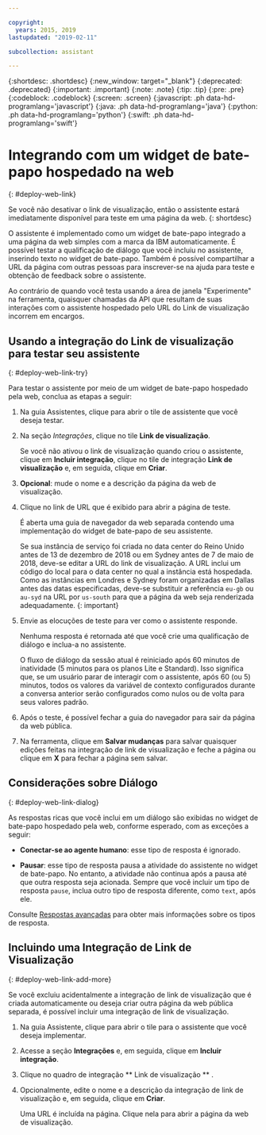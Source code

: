 ```yaml
---

copyright:
  years: 2015, 2019
lastupdated: "2019-02-11"

subcollection: assistant

---
```


{:shortdesc: .shortdesc}
{:new_window: target="_blank"}
{:deprecated: .deprecated}
{:important: .important}
{:note: .note}
{:tip: .tip}
{:pre: .pre}
{:codeblock: .codeblock}
{:screen: .screen}
{:javascript: .ph data-hd-programlang='javascript'}
{:java: .ph data-hd-programlang='java'}
{:python: .ph data-hd-programlang='python'}
{:swift: .ph data-hd-programlang='swift'}

# Integrando com um widget de bate-papo hospedado na web
{: #deploy-web-link}

Se você não desativar o link de visualização, então o assistente estará imediatamente disponível para teste em uma página da web.
{: shortdesc}

O assistente é implementado como um widget de bate-papo integrado a uma página da web simples com a marca da IBM automaticamente. É possível testar a qualificação de diálogo que você incluiu no assistente, inserindo texto no widget de bate-papo. Também é possível compartilhar a URL da página com outras pessoas para inscrever-se na ajuda para teste e obtenção de feedback sobre o assistente.

Ao contrário de quando você testa usando a área de janela "Experimente" na ferramenta, quaisquer chamadas da API que resultam de suas interações com o assistente hospedado pelo URL do Link de visualização incorrem em encargos.

## Usando a integração do Link de visualização para testar seu assistente
{: #deploy-web-link-try}

Para testar o assistente por meio de um widget de bate-papo hospedado pela web, conclua as etapas a seguir:

1.  Na guia Assistentes, clique para abrir o tile de assistente que você deseja testar.

1.  Na seção *Integrações*, clique no tile **Link de visualização**.

    Se você não ativou o link de visualização quando criou o assistente, clique em **Incluir integração**, clique no tile de integração **Link de visualização** e, em seguida, clique em **Criar**.

1.  **Opcional**: mude o nome e a descrição da página da web de visualização.

1.  Clique no link de URL que é exibido para abrir a página de teste.

    É aberta uma guia de navegador da web separada contendo uma implementação do widget de bate-papo de seu assistente.

    Se sua instância de serviço foi criada no data center do Reino Unido antes de 13 de dezembro de 2018 ou em Sydney antes de 7 de maio de 2018, deve-se editar a URL do link de visualização. A URL inclui um código do local para o data center no qual a instância está hospedada. Como as instâncias em Londres e Sydney foram organizadas em Dallas antes das datas especificadas, deve-se substituir a referência `eu-gb` ou `au-syd` na URL por `us-south` para que a página da web seja renderizada adequadamente.
    {: important}

1.  Envie as elocuções de teste para ver como o assistente responde.

    Nenhuma resposta é retornada até que você crie uma qualificação de diálogo e inclua-a no assistente.

    O fluxo de diálogo da sessão atual é reiniciado após 60 minutos de inatividade (5 minutos para os planos Lite e Standard). Isso significa que, se um usuário parar de interagir com o assistente, após 60 (ou 5) minutos, todos os valores da variável de contexto configurados durante a conversa anterior serão configurados como nulos ou de volta para seus valores padrão.

1.  Após o teste, é possível fechar a guia do navegador para sair da página da web pública.

1.  Na ferramenta, clique em **Salvar mudanças** para salvar quaisquer edições feitas na integração de link de visualização e feche a página ou clique em **X** para fechar a página sem salvar.

## Considerações sobre Diálogo
{: #deploy-web-link-dialog}

As respostas ricas que você inclui em um diálogo são exibidas no widget de bate-papo hospedado pela web, conforme esperado, com as exceções a seguir:

- **Conectar-se ao agente humano**: esse tipo de resposta é ignorado.

- **Pausar**: esse tipo de resposta pausa a atividade do assistente no widget de bate-papo. No entanto, a atividade não continua após a pausa até que outra resposta seja acionada. Sempre que você incluir um tipo de resposta `pause`, inclua outro tipo de resposta diferente, como `text`, após ele.

Consulte [Respostas avançadas](/docs/services/assistant?topic=assistant-dialog-overview#dialog-overview-multimedia) para obter mais informações sobre os tipos de resposta.

## Incluindo uma Integração de Link de Visualização
{: #deploy-web-link-add-more}

Se você excluiu acidentalmente a integração de link de visualização que é criada automaticamente ou deseja criar outra página da web pública separada, é possível incluir uma integração de link de visualização.

1.  Na guia Assistente, clique para abrir o tile para o assistente que você deseja implementar.

1.  Acesse a seção **Integrações** e, em seguida, clique em **Incluir integração**.

1.  Clique no quadro de integração  ** Link de visualização ** .

1.  Opcionalmente, edite o nome e a descrição da integração de link de visualização e, em seguida, clique em **Criar**.

    Uma URL é incluída na página. Clique nela para abrir a página da web de visualização.
